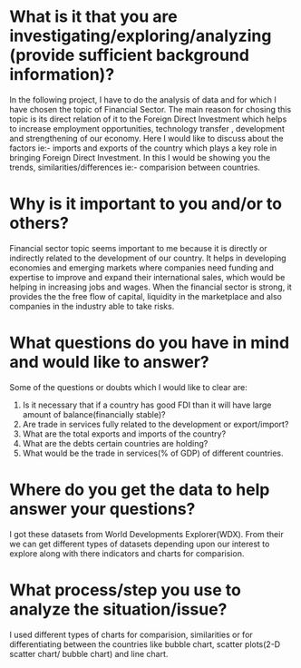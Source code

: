 # What is it that you are investigating/exploring/analyzing (provide sufficient background information)?
  In the following project, I have to do the analysis of data and for which I have chosen the topic of Financial Sector. The main reason for chosing this topic is its direct relation of it to the Foreign Direct Investment which helps to increase employment opportunities, technology transfer , development and strengthening of our economy. Here I would like to discuss about the factors ie:- imports and exports of the country which plays a key role in bringing Foreign Direct Investment. In this I would be showing you the trends, similarities/differences ie:- comparision between countries.

# Why is it important to you and/or to others?
Financial sector topic seems important to me because it is directly or indirectly related to the development of our country. It helps in developing economies and emerging markets where companies need funding and expertise to improve and expand their international sales, which would be helping in increasing jobs and wages. When the financial sector is strong, it provides the the free flow of capital, liquidity in the marketplace and also companies in the industry able to take risks.

# What questions do you have in mind and would like to answer?
Some of the questions or doubts which I would like to clear are:
1. Is it necessary that if a country has good FDI than it will have large amount of balance(financially stable)?
2. Are trade in services fully related to the development or export/import?
3. What are the total exports and imports of the country?
4. What are the debts certain countries are holding?
5. What would be the trade in services(% of GDP) of different countries.

# Where do you get the data to help answer your questions?
I got these datasets from World Developments Explorer(WDX). From their we can get different types of datasets depending upon our interest to explore along with there indicators and charts for comparision.

# What process/step you use to analyze the situation/issue?
I used different types of charts for comparision, similarities or for differentiating between the countries like bubble chart, scatter plots(2-D scatter chart/ bubble chart) and line chart.
